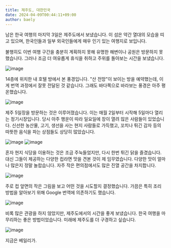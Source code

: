 ```yaml
---
title: 제주도, 대한민국
date: 2024-04-09T00:44:11+09:00
author: baely
---
```

남은 한국 여행의 마지막 3일은 제주도에서 보냈습니다. 이 섬은 약간 열대의 모습을 띠고 있으며, 한국인들과 일부 외국인들에게 매우 인기 있는 여행지로 보입니다.

불행히도 이번 여행 구간을 충분히 계획하지 못해 유명한 해변이나 공원은 방문하지 못했습니다. 그러나 조금 더 여유롭게 휴식을 취하고 주위를 돌아보는 시간을 보냈습니다.

![image](https://github.com/devhou-se/www-jp/assets/5674656/307a7763-6f28-48d9-bf9d-e2ebc4016945)

14층에 위치한 내 호텔 방에서 본 풍경입니다. "산 전망"이 보이는 방을 예약했는데, 이게 번역 과정에서 잘못 전달된 것 같습니다. 그래도 바다쪽으로 바라보는 풍경은 아주 평온했습니다.

![image](https://github.com/devhou-se/www-jp/assets/5674656/4006dd15-c1e6-4e6a-9f45-99cfe4452159)

제주 5일장을 방문하는 것은 이루어졌습니다. 이는 매월 2일부터 시작해 5일마다 열리는 정기시장입니다. 당시 아주 행운이 따라 일요일에 장이 열려 많은 사람들이 있었습니다. 신선한 농산물, 고기, 생선을 사는 현지 사람들로 가득했고, 꼬치나 튀긴 감자 등의 따뜻한 음식을 파는 상점들도 상당히 많았습니다.

![image](https://github.com/devhou-se/www-jp/assets/5674656/4c9bbe30-4200-46c7-9e1c-cc2dca1cfc4d)
![image](https://github.com/devhou-se/www-jp/assets/5674656/3aadc654-8818-4001-a013-e1d74443f87b)

혼자 현지 식당을 이용하는 것은 조금 주눅들었지만, 다시 한번 튀긴 닭을 즐겼습니다. 대신 그들이 제공하는 다양한 컵라면 맛을 견본 것이 제 임무였습니다. 다양한 맛이 얼마나 많은지 정말 놀랍습니다. 자주 작은 편의점에서도 많은 진열 공간을 차지합니다.

![image](https://github.com/devhou-se/www-jp/assets/5674656/ed7eb815-c096-4e31-bf72-21aed1a12ec2)

주로 컵 앞면의 작은 그림을 보고 어떤 것을 시도할지 결정했습니다. 가끔은 특히 조리 방법을 알아보기 위해 Google 번역에 의존하기도 했습니다.

![image](https://github.com/devhou-se/www-jp/assets/5674656/c259e145-73c0-4c3a-8e06-bf5b768bddee)

비록 많은 관광을 하지 않았지만, 제주도에서의 시간을 좋게 보냈습니다. 한국 여행을 마무리하는 좋은 방법이었습니다. 미래에 제주도를 더 구경하고 싶습니다.

![image](https://github.com/devhou-se/www-jp/assets/5674656/e65eb963-ac2a-4b99-8c54-fd4a4ef98405)

지금은 베일리가.